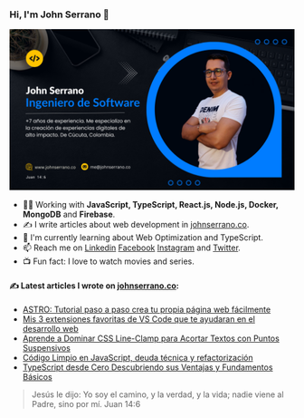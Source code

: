 ### Hi, I'm John Serrano 👋

![Portada](https://github.com/johnsi15/johnsi15/blob/master/img/portada-john-serrano-2.png?raw=true)

- 👨‍💻 Working with **JavaScript, TypeScript, React.js, Node.js, Docker, MongoDB** and **Firebase**.
- ✍ I write articles about web development in [johnserrano.co](https://johnserrano.co/).
- 🌱   I'm currently learning about Web Optimization and TypeScript.
- 📫   Reach me on [Linkedin](https://www.linkedin.com/in/jandreys15/) [Facebook](https://www.facebook.com/johnserranodev/) [Instagram](https://www.instagram.com/johnserranodev/) and [Twitter](https://twitter.com/johnserranodev/).
- 📺  Fun fact: I love to watch movies and series.


#### ✍ Latest articles I wrote on [johnserrano.co](https://johnserrano.co/):
- [ASTRO: Tutorial paso a paso crea tu propia página web fácilmente](https://johnserrano.co/blog/astro-tutorial-paso-a-paso-crea-tu-propia-pagina-web-facilmente)
- [Mis 3 extensiones favoritas de VS Code que te ayudaran en el desarrollo web](https://johnserrano.co/blog/mis-3-extensiones-favoritas-de-vs-code-que-te-ayudaran-en-el-desarrollo-web)
- [Aprende a Dominar CSS Line-Clamp para Acortar Textos con Puntos Suspensivos](https://johnserrano.co/blog/aprende-a-dominar-css-line-clamp-para-acortar-textos-con-puntos-suspensivos)
- [Código Limpio en JavaScript, deuda técnica y refactorización](https://johnserrano.co/blog/codigo-limpio-en-javascript-deuda-tecnica-refactorizacion)
- [TypeScript desde Cero Descubriendo sus Ventajas y Fundamentos Básicos](https://johnserrano.co/blog/typescript-desde-cero-descubriendo-sus-ventajas-y-fundamentos-basicos)


> Jesús le dijo: Yo soy el camino, y la verdad, y la vida; nadie viene al Padre, sino por mí. Juan 14:6

<!--
**johnsi15/johnsi15** is a ✨ _special_ ✨ repository because its `README.md` (this file) appears on your GitHub profile.

Here are some ideas to get you started:

- 🔭 I’m currently working on ...
- 🌱 I’m currently learning ...
- 👯 I’m looking to collaborate on ...
- 🤔 I’m looking for help with ...
- 💬 Ask me about ...
- 📫 How to reach me: ...
- 😄 Pronouns: ...
- ⚡ Fun fact: ...
-->
